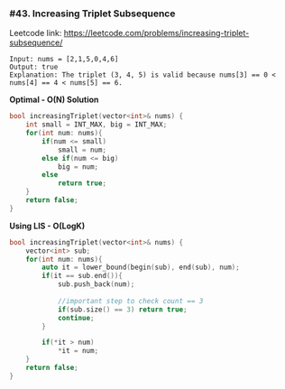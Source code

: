 ### #43. Increasing Triplet Subsequence

Leetcode link: https://leetcode.com/problems/increasing-triplet-subsequence/

```
Input: nums = [2,1,5,0,4,6]
Output: true
Explanation: The triplet (3, 4, 5) is valid because nums[3] == 0 < nums[4] == 4 < nums[5] == 6.
```

**Optimal - O(N) Solution**
```cpp
bool increasingTriplet(vector<int>& nums) {
    int small = INT_MAX, big = INT_MAX;
    for(int num: nums){
        if(num <= small)
            small = num;
        else if(num <= big)
            big = num;
        else
            return true;
    }
    return false;
}
```

**Using LIS - O(LogK)**
```cpp
bool increasingTriplet(vector<int>& nums) {
    vector<int> sub;
    for(int num: nums){
        auto it = lower_bound(begin(sub), end(sub), num);
        if(it == sub.end()){
            sub.push_back(num);
            
            //important step to check count == 3
            if(sub.size() == 3) return true;
            continue;
        }

        if(*it > num)
            *it = num;
    }
    return false;
}
```
